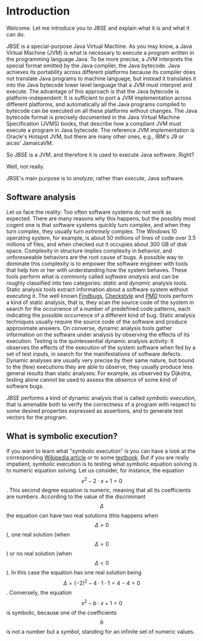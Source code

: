 # Introduction

Welcome. Let me introduce you to JBSE and explain what it is and what it can do.

JBSE is a special-purpose Java Virtual Machine. As you may know, a Java Virtual Machine \(JVM\) is what is necessary to execute a program written in the programming language Java. To be more precise, a JVM interprets the special format emitted by the Java compiler, the Java bytecode. Java achieves its portability across different platforms because its compiler does not translate Java programs to machine language, but instead it translates it into the Java bytecode lower level language that a JVM must interpret and execute. The advantage of this approach is that the Java bytecode is platform-independent: It is sufficient to port a JVM implementation across different platforms, and automatically all the Java programs compiled to bytecode can be executed on all these platforms without changes. The Java bytecode format is precisely documented in the Java Virtual Machine Specification \(JVMS\) books, that describe how a compliant JVM must execute a program in Java bytecode. The reference JVM implementation is Oracle's Hotspot JVM, but there are many other ones, e.g., IBM's J9 or aicas' JamaicaVM.

So JBSE is a JVM, and therefore it is used to execute Java software. Right?

Well, not really.

JBSE's main purpose is to _analyze_, rather than _execute_, Java software.

## Software analysis

Let us face the reality: Too often software systems do not work as expected. There are many reasons why this happens, but the possibly most cogent one is that software systems quickly turn complex, and when they turn complex, they usually turn _extremely_ complex. The Windows 10 operating system, for example, is about 50 millions of lines of code over 3.5 millions of files, and when checked out it occupies about 300 GB of disk space. Complexity in structure implies complexity in behavior, and unforeseeable behaviors are the root cause of bugs. A possible way to dominate this complexity is to empower the software engineer with tools that help him or her with understanding how the system behaves. These tools perform what is commonly called _software analysis_ and can be roughly classified into two categories: _static_ and _dynamic_ analysis tools. Static analysis tools extract information about a software system without executing it. The well known [Findbugs](http://findbugs.sourceforge.net/), [Checkstyle](http://checkstyle.sourceforge.net/) and [PMD](http://pmd.sourceforge.net/) tools perform a kind of static analysis, that is, they scan the source code of the system in search for the occurrence of a number of predefined code patterns, each indicating the possible occurrence of a different kind of bug. Static analysis techniques usually require the source code of the software and produce approximate answers. On converse, dynamic analysis tools gather information on the software under analysis by observing the effects of its execution. Testing is the quintessential dynamic analysis activity: It observes the effects of the execution of the system software when fed by a set of test inputs, in search for the manifestations of software defects. Dynamic analyses are usually very precise by their same nature, but bound to the \(few\) executions they are able to observe, they usually produce less general results than static analyses: For example, as observed by Dijkstra, testing alone cannot be used to assess the _absence_ of some kind of software bugs.

JBSE performs a kind of dynamic analysis that is called _symbolic execution_, that is amenable both to verify the correctness of a program with respect to some desired properties expressed as assertions, and to generate test vectors for the program.

## What is symbolic execution?

If you want to learn what "symbolic execution" is you can have a look at the corresponding [Wikipedia article](http://en.wikipedia.org/wiki/Symbolic_execution) or to some [textbook](http://ix.cs.uoregon.edu/~michal/book/). But if you are really impatient, symbolic execution is to testing what symbolic equation solving is to numeric equation solving. Let us consider, for instance, the equation $$x^2 - 2 \cdot x + 1  = 0$$. This second degree equation is numeric, meaning that all its coefficients are numbers. According to the value of the discriminant $$\Delta$$ the equation can have two real solutions \(this happens when $$\Delta > 0$$\), one real solution \(when $$\Delta = 0$$\) or no real solution \(when $$\Delta < 0$$\). In this case the equation has one real solution being $$\Delta = (-2)^2 - 4 \cdot 1 \cdot 1 = 4 - 4 = 0$$. Conversely, the equation $$x^2 - b \cdot x + 1 = 0$$ is symbolic, because one of the coefficients $$b$$ is not a number but a _symbol_, standing for an infinite set of numeric values.

